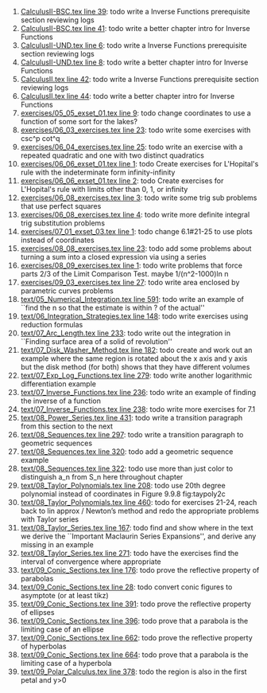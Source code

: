 1. [CalculusII-BSC.tex line 39](../CalculusII-BSC.tex#L39): todo write a Inverse Functions prerequisite section reviewing logs
1. [CalculusII-BSC.tex line 41](../CalculusII-BSC.tex#L41): todo write a better chapter intro for Inverse Functions
1. [CalculusII-UND.tex line 6](../CalculusII-UND.tex#L6): todo write a Inverse Functions prerequisite section reviewing logs
1. [CalculusII-UND.tex line 8](../CalculusII-UND.tex#L8): todo write a better chapter intro for Inverse Functions
1. [CalculusII.tex line 42](../CalculusII.tex#L42): todo write a Inverse Functions prerequisite section reviewing logs
1. [CalculusII.tex line 44](../CalculusII.tex#L44): todo write a better chapter intro for Inverse Functions
1. [exercises/05_05_exset_01.tex line 9](../exercises/05_05_exset_01.tex#L9): todo change coordinates to use a function of some sort for the lakes?
1. [exercises/06_03_exercises.tex line 23](../exercises/06_03_exercises.tex#L23): todo write some exercises with csc^p cot^q
1. [exercises/06_04_exercises.tex line 25](../exercises/06_04_exercises.tex#L25): todo write an exercise with a repeated quadratic and one with two distinct quadratics
1. [exercises/06_06_exset_01.tex line 1](../exercises/06_06_exset_01.tex#L1): todo Create exercises for L'Hopital's rule with the indeterminate form infinity-infinity
1. [exercises/06_06_exset_01.tex line 2](../exercises/06_06_exset_01.tex#L2): todo Create exercises for L'Hopital's rule with limits other than 0, 1, or infinity
1. [exercises/06_08_exercises.tex line 3](../exercises/06_08_exercises.tex#L3): todo write some trig sub problems that use perfect squares
1. [exercises/06_08_exercises.tex line 4](../exercises/06_08_exercises.tex#L4): todo write more definite integral trig substitution problems
1. [exercises/07_01_exset_03.tex line 1](../exercises/07_01_exset_03.tex#L1): todo change 6.1#21-25 to use plots instead of coordinates
1. [exercises/08_08_exercises.tex line 23](../exercises/08_08_exercises.tex#L23): todo add some problems about turning a sum into a closed expression via using a series
1. [exercises/08_09_exercises.tex line 1](../exercises/08_09_exercises.tex#L1): todo write problems that force parts 2/3 of the Limit Comparison Test.  maybe 1/(n^2-1000)ln n
1. [exercises/09_03_exercises.tex line 27](../exercises/09_03_exercises.tex#L27): todo write area enclosed by parametric curves problems
1. [text/05_Numerical_Integration.tex line 591](../text/05_Numerical_Integration.tex#L591): todo write an example of ``find the n so that the estimate is within ? of the actual''
1. [text/06_Integration_Strategies.tex line 148](../text/06_Integration_Strategies.tex#L148): todo write exercises using reduction formulas
1. [text/07_Arc_Length.tex line 233](../text/07_Arc_Length.tex#L233): todo write out the integration in ``Finding surface area of a solid of revolution''
1. [text/07_Disk_Washer_Method.tex line 182](../text/07_Disk_Washer_Method.tex#L182): todo create and work out an example where the same region is rotated about the x axis and y axis but the disk method (for both) shows that they have different volumes
1. [text/07_Exp_Log_Functions.tex line 279](../text/07_Exp_Log_Functions.tex#L279): todo write another logarithmic differentiation example
1. [text/07_Inverse_Functions.tex line 236](../text/07_Inverse_Functions.tex#L236): todo write an example of finding the inverse of a function
1. [text/07_Inverse_Functions.tex line 238](../text/07_Inverse_Functions.tex#L238): todo write more exercises for 7.1
1. [text/08_Power_Series.tex line 431](../text/08_Power_Series.tex#L431): todo write a transition paragraph from this section to the next
1. [text/08_Sequences.tex line 297](../text/08_Sequences.tex#L297): todo write a transition paragraph to geometric sequences
1. [text/08_Sequences.tex line 320](../text/08_Sequences.tex#L320): todo add a geometric sequence example
1. [text/08_Sequences.tex line 322](../text/08_Sequences.tex#L322): todo use more than just color to distinguish a_n from S_n here throughout chapter
1. [text/08_Taylor_Polynomials.tex line 208](../text/08_Taylor_Polynomials.tex#L208): todo use 20th degree polynomial instead of coordinates in Figure 9.9.8 fig:taypoly2c
1. [text/08_Taylor_Polynomials.tex line 460](../text/08_Taylor_Polynomials.tex#L460): todo for exercises 21-24, reach back to lin approx / Newton’s method and redo the appropriate problems with Taylor series
1. [text/08_Taylor_Series.tex line 167](../text/08_Taylor_Series.tex#L167): todo find and show where in the text we derive the ``Important Maclaurin Series Expansions'', and derive any missing in an example
1. [text/08_Taylor_Series.tex line 271](../text/08_Taylor_Series.tex#L271): todo have the exercises find the interval of convergence where appropriate
1. [text/09_Conic_Sections.tex line 176](../text/09_Conic_Sections.tex#L176): todo prove the reflective property of parabolas
1. [text/09_Conic_Sections.tex line 28](../text/09_Conic_Sections.tex#L28): todo convert conic figures to asymptote (or at least tikz)
1. [text/09_Conic_Sections.tex line 391](../text/09_Conic_Sections.tex#L391): todo prove the reflective property of ellipses
1. [text/09_Conic_Sections.tex line 396](../text/09_Conic_Sections.tex#L396): todo prove that a parabola is the limiting case of an ellipse
1. [text/09_Conic_Sections.tex line 662](../text/09_Conic_Sections.tex#L662): todo prove the reflective property of hyperbolas
1. [text/09_Conic_Sections.tex line 664](../text/09_Conic_Sections.tex#L664): todo prove that a parabola is the limiting case of a hyperbola
1. [text/09_Polar_Calculus.tex line 378](../text/09_Polar_Calculus.tex#L378): todo the region is also in the first petal and y>0
